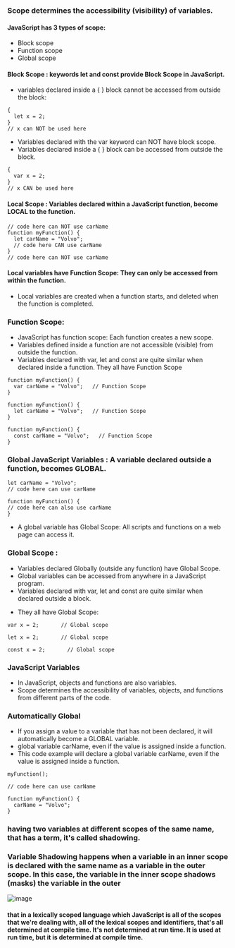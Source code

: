 
### Scope determines the accessibility (visibility) of variables.
#### JavaScript has 3 types of scope:
* Block scope
* Function scope
* Global scope

#### Block Scope : keywords let and const provide Block Scope in JavaScript.
* variables declared inside a { } block cannot be accessed from outside the block:
```
{
  let x = 2;
}
// x can NOT be used here
```
* Variables declared with the var keyword can NOT have block scope.
* Variables declared inside a { } block can be accessed from outside the block.
```
{
  var x = 2;
}
// x CAN be used here
```
#### Local Scope : Variables declared within a JavaScript function, become LOCAL to the function.
```
// code here can NOT use carName
function myFunction() {
  let carName = "Volvo";
  // code here CAN use carName
}
// code here can NOT use carName
```
#### Local variables have Function Scope: They can only be accessed from within the function.
 * Local variables are created when a function starts, and deleted when the function is completed.

### Function Scope:
* JavaScript has function scope: Each function creates a new scope.
* Variables defined inside a function are not accessible (visible) from outside the function.
* Variables declared with var, let and const are quite similar when declared inside a function. They all have Function Scope
```
function myFunction() {
  var carName = "Volvo";   // Function Scope
}
```

```
function myFunction() {
  let carName = "Volvo";   // Function Scope
}
```
```
function myFunction() {
  const carName = "Volvo";   // Function Scope
}
```
### Global JavaScript Variables : A variable declared outside a function, becomes GLOBAL.
```
let carName = "Volvo";
// code here can use carName

function myFunction() {
// code here can also use carName
}
```
* A global variable has Global Scope: All scripts and functions on a web page can access it. 

### Global Scope :
* Variables declared Globally (outside any function) have Global Scope.
* Global variables can be accessed from anywhere in a JavaScript program.
* Variables declared with var, let and const are quite similar when declared outside a block.
- They all have Global Scope:
```
var x = 2;       // Global scope
```
```
let x = 2;       // Global scope
```
```
const x = 2;       // Global scope
```
### JavaScript Variables
* In JavaScript, objects and functions are also variables.
* Scope determines the accessibility of variables, objects, and functions from different parts of the code.

### Automatically Global
 * If you assign a value to a variable that has not been declared, it will automatically become a GLOBAL variable.
 * global variable carName, even if the value is assigned inside a function.
* This code example will declare a global variable carName, even if the value is assigned inside a function.
```
myFunction();

// code here can use carName

function myFunction() {
  carName = "Volvo";
}
```





### having two variables at different scopes of the same name, that has a term, it's called shadowing.
### Variable Shadowing happens when a variable in an inner scope is declared with the same name as a variable in the outer scope. In this case, the variable in the inner scope shadows (masks) the variable in the outer 
![image](https://github.com/alaa-abuhani/Mastering-JavaScript-in-20Days/assets/65255601/39008554-5308-4690-8076-602bed7d7943)


#### that in a lexically scoped language which JavaScript is all of the scopes that we're dealing with, all of the lexical scopes and identifiers, that's all determined at compile time. It's not determined at run time. It is used at run time, but it is determined at compile time.

